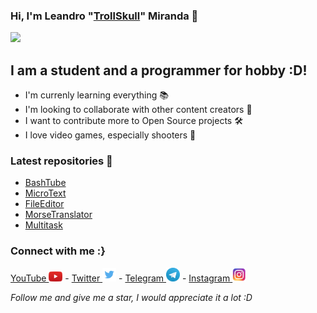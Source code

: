 ### Hi, I'm Leandro "<a href="https://github.com/TrollSkull">TrollSkull</a>" Miranda 🧷

![](https://github-readme-stats.vercel.app/api?username=TrollSkull&show_icons=true)
   
## I am a student and a programmer for hobby :D!

- I'm currenly learning everything 📚
- I'm looking to collaborate with other content creators 🔭
- I want to contribute more to Open Source projects 🛠
- I love video games, especially shooters 🔫

### Latest repositories 📁
- <a href="https://github.com/TrollSkull/BashTube">BashTube</a>
- <a href="https://github.com/TrollSkull/MicroText">MicroText</a>
- <a href="https://github.com/TrollSkull/FileEditor">FileEditor</a>
- <a href="https://github.com/TrollSkull/MorseTranslator">MorseTranslator</a>
- <a href="https://github.com/TrollSkull/Multitask">Multitask</a>

### Connect with me :}
<a href="https://youtube.com/channel/UCOtwxmkZDF0wrrQ5JGnnOUA"> YouTube </a> <img src="/resources/youtube.jpg" width="22"/> -
<a href="https://twitter.com/ImTrollSkull?s=09"> Twitter </a> <img src="/resources/twitter.jpg" width="22"/> -
<a href="https://t.me/TrollSkull"> Telegram </a> <img src="/resources/telegram.jpg" width="22"/> -
<a href="https://instagram.com/_.trsk._?igshid=qbsiszz6bv3l"> Instagram </a> <img src="/resources/instagram.jpg" width="22"/>

_Follow me and give me a star, I would appreciate it a lot :D_
